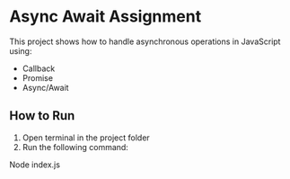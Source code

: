 # Async Await Assignment

This project shows how to handle asynchronous operations in JavaScript using:

- Callback
- Promise
- Async/Await

## How to Run

1. Open terminal in the project folder
2. Run the following command:

Node index.js
